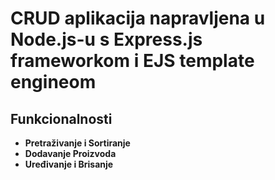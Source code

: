 # CRUD aplikacija napravljena u Node.js-u s Express.js frameworkom i EJS template engineom

## Funkcionalnosti
- **Pretraživanje i Sortiranje**
- **Dodavanje Proizvoda**
- **Uređivanje i Brisanje**


